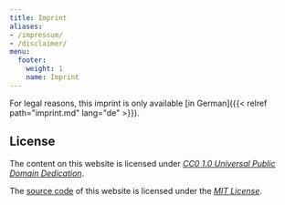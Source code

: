 ```yaml
---
title: Imprint
aliases:
- /impressum/
- /disclaimer/
menu:
  footer:
    weight: 1
    name: Imprint
---
```


For legal reasons, this imprint is only available [in German]({{< relref path="imprint.md" lang="de" >}}).

## License

The content on this website is licensed under [_CC0 1.0 Universal Public Domain Dedication_](http://creativecommons.org/publicdomain/zero/1.0/).

The [source code](https://github.com/heinrichreimer/portfolio) of this website is licensed under the [_MIT License_](https://opensource.org/licenses/MIT).
